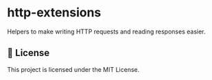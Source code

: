 # http-extensions

Helpers to make writing HTTP requests and reading responses easier.

## 📄 License

This project is licensed under the MIT License.
